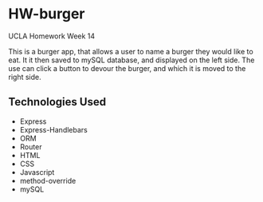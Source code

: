 # HW-burger
UCLA Homework Week 14

This is a burger app, that allows a user to name a burger they would like to eat. It it then saved to mySQL database, and displayed on the left side. The use can click a button to devour the burger, and which it is moved to the right side.

## Technologies Used
* Express
* Express-Handlebars
* ORM
* Router
* HTML
* CSS
* Javascript
* method-override
* mySQL
